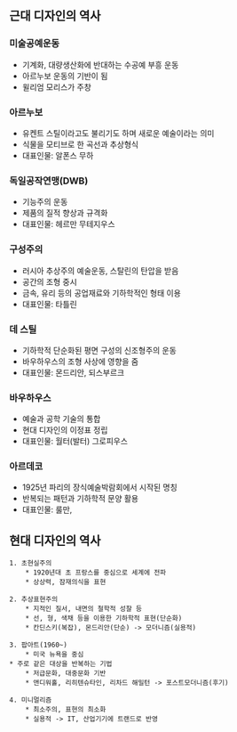 ## 근대 디자인의 역사

### 미술공예운동
  - 기계화, 대량생산화에 반대하는 수공예 부흥 운동
  - 아르누보 운동의 기반이 됨
  - 윌리엄 모리스가 주창
  
### 아르누보
  - 유켄트 스틸이라고도 불리기도 하며 새로운 예술이라는 의미
  - 식물을 모티브로 한 곡선과 추상형식
  - 대표인물: 알폰스 무하
  
### 독일공작연맹(DWB)
  - 기능주의 운동
  - 제품의 질적 향상과 규격화
  - 대표인물: 헤르만 무테지우스
  
### 구성주의
  - 러시아 추상주의 예술운동, 스탈린의 탄압을 받음
  - 공간의 조형 중시
  - 금속, 유리 등의 공업재료와 기하학적인 형태 이용
  - 대표인물: 타틀린

### 데 스틸
  - 기하학적 단순화된 평면 구성의 신조형주의 운동
  - 바우하우스의 조형 사상에 영향을 줌
  - 대표인물: 몬드리안, 되스부르크

### 바우하우스
  - 예술과 공학 기술의 통합
  - 현대 디자인의 이정표 정립
  - 대표인물: 월터(발터) 그로피우스

### 아르데코
  - 1925년 파리의 장식예술박람회에서 시작된 명칭
  - 반복되는 패턴과 기하학적 문양 활용
  - 대표인물: 룰만, 


## 현대 디자인의 역사
	1. 초현실주의
		* 1920년대 초 프랑스를 중심으로 세계에 전파
		* 상상력, 잠재의식을 표현

	2. 추상표현주의
		* 지적인 질서, 내면의 철학적 성찰 등
		* 선, 형, 색채 등을 이용한 기하학적 표현(단순화)
		* 칸딘스키(복잡), 몬드리안(단순) -> 모더니즘(실용적)

	3. 팝아트(1960~)
		* 미국 뉴욕을 중심
    * 주로 같은 대상을 반복하는 기법
		* 저급문화, 대중문화 기반
		* 앤디워홀, 리히텐슈타인, 리차드 해밀턴 -> 포스트모더니즘(후기)

	4. 미니멀리즘
		* 최소주의, 표현의 최소화
		* 실용적 -> IT, 산업기기에 트랜드로 반영
